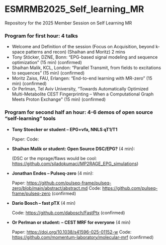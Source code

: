 # ESMRMB2025_Self_learning_MR
Repository for the 2025 Member Session on Self Learning MR

### Program for first hour: 4 talks
- Welcome and Definition of the session (Focus on Acquisition, beyond k-space patterns and recon) (Shaihan and Moritz) 2 mins
- Tony Stöcker, DZNE, Bonn: “EPG-based signal modeling and sequence optimization” (15 min) (confirmed)
- Shaihan Malik, KCL, London: “Parallel Transmit, from fields to excitations to sequences” (15 min) (confirmed)
- Moritz Zaiss, FAU, Erlangen: “End-to-end learning with MR-zero” (15 min) (confirmed)
- Or Perlman, Tel Aviv University, “Towards Automatically Optimized Multi-Metabolite CEST Fingerprinting – When a Computational Graph Meets Proton Exchange" (15 min) (confirmed)

### Program for second half an hour: 4-6 demos of open source “self-learning” tools

- **Tony Stoecker or student – EPG+vfa, NNLS qT1/T1**

  Paper: Code:
- **Shaihan Malik or student: Open Source DSC/EPG?**   (4 min):
  
  (DSC or the mprage/flaws would be cool: https://github.com/siladokumaci/MP2RAGE_EPG_simulations) 
- **Jonathan Endes – Pulseq-zero** (4 min):

  Paper: https://github.com/pulseq-frame/pulseq-zero/blob/main/abstract/abstract.md Code: https://github.com/pulseq-frame/pulseq-zero  (confirmed)
- **Dario Bosch – fast pTX** (4 min)

  Code: https://github.com/dabosch/FastPtx  (confirmed)
- **Or Perlman or student: – CEST MRF for everyone** (4 min)

  Paper:  https://doi.org/10.1038/s41596-025-01152-w  Code:  https://github.com/momentum-laboratory/molecular-mrf  (confirmed)

